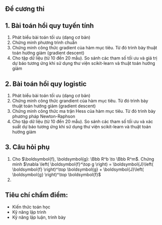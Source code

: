## Đề cương thi
## 1. Bài toán hồi quy tuyến tính
<ol>
  <li>Phát biểu bài toán tối ưu (dạng cơ bản)</li>
  <li>Chứng minh phương trình chuẩn</li>
  <li>Chứng minh công thức gradient của hàm mục tiêu. Từ đó trình bày thuật toán hướng giảm (gradient descent)</li>
  <li>Cho tập dữ liệu (từ 10 đến 20 mẫu). So sánh các tham số tối ưu và giá trị dự báo tương ứng khi sử dụng thư viện scikit-learn và thuật toán hướng giảm</li>
</ol>

## 2. Bài toán hồi quy logistic
<ol>
  <li>Phát biểu bài toán tối ưu (dạng cơ bản)</li>
  <li>Chứng minh công thức grandient của hàm mục tiêu. Từ đó trình bày thuật toán hướng giảm (gradient descent)</li>
  <li>Chứng minh công thức ma trận Hess của hàm mục tiêu. Từ đó trình bày phương pháp Newton-Raphson</li>
  <li>Cho tập dữ liệu (từ 10 đến 20 mẫu). So sánh các tham số tối ưu và xác suất dự báo tương ứng khi sử dụng thư viện scikit-learn và thuật toán hướng giảm</li>
</ol>

## 3. Câu hỏi phụ
<ol>
  <li>Cho $\boldsymbol{f}, \boldsymbol{g}: \Bbb R^b \to \Bbb R^m$. Chứng minh $\nabla \left( \boldsymbol{f}^\top g \right) = \boldsymbol{J}\left( \boldsymbol{f} \right)^\top \boldsymbol{g} + \boldsymbol{J}\left( \boldsymbol{g} \right)^\top \boldsymbol{f}$</li>
  <li></li>
</ol>

## Tiêu chí chấm điểm:
* Kiến thức toán học
* Kỹ năng lập trình
* Kỹ năng lập luận, trình bày
